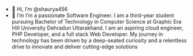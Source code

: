 - 👋 Hi, I’m @shaurya456
- 👀 I’m  I’m a passionate Software Engineer. I am a third-year student pursuing Bachelor of Technology in Computer Science at Graphic Era Hill University Dehradun Uttarakhand. I am an aspiring cloud engineer, PHP Developer, and a full stack Web Developer. My journey in technology has been driven by a deep-seated curiosity and a relentless drive to innovate and deliver cutting-edge solutions


<!---
shaurya456/shaurya456 is a ✨ special ✨ repository because its `README.md` (this file) appears on your GitHub profile.
You can click the Preview link to take a look at your changes.
--->
